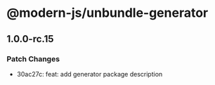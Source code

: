 # @modern-js/unbundle-generator

## 1.0.0-rc.15
### Patch Changes

- 30ac27c: feat: add generator package description
